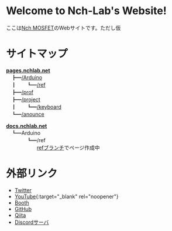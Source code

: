 # Welcome to Nch-Lab's Website!

ここは[Nch MOSFET](https://twitter.com/Nch_MOSFET)のWebサイトです。ただし仮

# サイトマップ

[**pages.nchlab.net**](https://pages.nchlab.net)  
　┣━[/Arduino](./Arduino)  
　┃　　┗━[/ref](./Arduino/ref)  
　┣━[/prof](./prof)  
　┣━[/project](./project)  
　┃　　┗━[/keyboard](./project/keyboard)  
　┗━[/anounce](./anounce)  

[**docs.nchlab.net**](https://docs.nchlab.net)  
　┗━Arduino  
　　　　┗━/ref  
　　　　　　[refブランチ](https://github.com/Nch-Lab/docs/tree/ref/Arduino/ref)でページ作成中

<!-- コピペ用 -->
<!--
┣ ┠ ┝ ├
┫ ┨ ┥ ┤ 
│ ┃
─ ━
┌ ┏ ┓ ┐
└ ┗ ┛ ┘
-->

# 外部リンク

- <a href="https://twitter.com/Nch_MOSFET" target="blank" rel="noopener noreferrer">Twitter</a>
- [YouTube](https://www.youtube.com/channel/UCHh3sU1-ILivTzyj8Z14X7w){:target="_blank" rel="noopener"}
- [Booth](https://nch-mosfet.booth.pm/)
- [GitHub](https://github.com/Nch-MOSFET)
- [Qiita](https://qiita.com/Nch_MOSFET)
- [Discordサーバ](https://discord.gg/r3HeMB2B6a)

